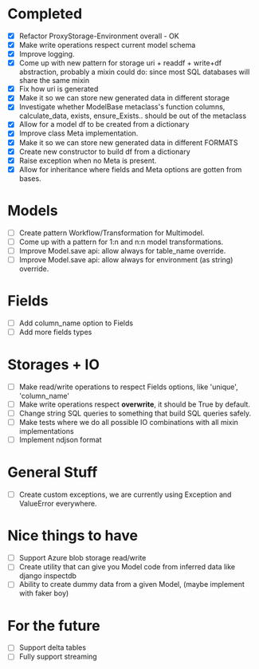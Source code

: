 # Completed
- [x] Refactor ProxyStorage-Environment overall - OK
- [x] Make write operations respect current model schema
- [x] Improve logging.
- [x] Come up with new pattern for storage uri + readdf + write+df abstraction, probably a mixin
  could do: since most SQL databases
  will share the same mixin
- [x] Fix how uri is generated
- [x] Make it so we can store new generated data in different storage
- [x] Investigate whether ModelBase metaclass's function columns, calculate_data, exists,
  ensure_Exists.. should be out of the metaclass
- [x] Allow for a model df to be created from a dictionary
- [x] Improve class Meta implementation.
- [x] Make it so we can store new generated data in different FORMATS
- [x] Create new constructor to build df from a dictionary
- [x] Raise exception when no Meta is present.
- [x] Allow for inheritance where fields and Meta options are gotten from bases.

# Models
- [ ] Create pattern Workflow/Transformation for Multimodel.
- [ ] Come up with a pattern for 1:n and n:n model transformations.
- [ ] Improve Model.save api: allow always for table_name override.
- [ ] Improve Model.save api: allow always for environment (as string) override.

# Fields
- [ ] Add column_name option to Fields
- [ ] Add more fields types

# Storages + IO
- [ ] Make read/write operations to respect Fields options, like 'unique', 'column_name'
- [ ] Make write operations respect __overwrite__, it should be True by default.
- [ ] Change string SQL queries to something that build SQL queries safely.
- [ ] Make tests where we do all possible IO combinations with all mixin implementations
- [ ] Implement ndjson format

# General Stuff
- [ ] Create custom exceptions, we are currently using Exception and ValueError everywhere. 

# Nice things to have
- [ ] Support Azure blob storage read/write
- [ ] Create utility that can give you Model code from inferred data like django inspectdb
- [ ] Ability to create dummy data from a given Model, (maybe implement with faker boy)
# For the future
- [ ] Support delta tables
- [ ] Fully support streaming
